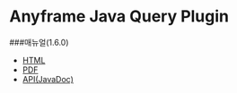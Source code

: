 Anyframe Java Query Plugin
====

###매뉴얼(1.6.0)
* [HTML](http://dev.anyframejava.org/docs/anyframe/plugin/optional/query/1.6.0/reference/htmlsingle/query.html)
* [PDF](http://dev.anyframejava.org/docs/anyframe/plugin/optional/query/1.6.0/reference/pdf/query-1.6.0.pdf)
* [API(JavaDoc)](http://dev.anyframejava.org/docs/anyframe/plugin/optional/query/1.6.0/javadoc/index.html)

